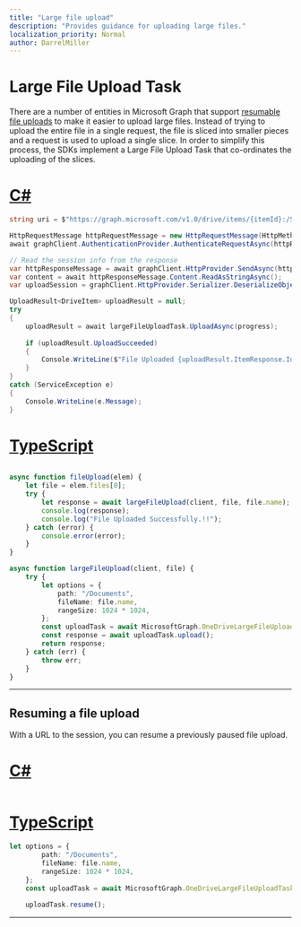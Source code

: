 ```yaml
---
title: "Large file upload"
description: "Provides guidance for uploading large files."
localization_priority: Normal
author: DarrelMiller
---
```


# Large File Upload Task

There are a number of entities in Microsoft Graph that support [resumable file uploads](https://docs.microsoft.com/en-us/graph/api/driveitem-createuploadsession?view=graph-rest-1.0) to make it easier to upload large files.  Instead of trying to upload the entire file in a single request, the file is sliced into smaller pieces and a request is used to upload a single slice.  In order to simplify this process, the SDKs implement a Large File Upload Task that co-ordinates the uploading of the slices.

# [C#](#tab/CS)

```csharp
string uri = $"https://graph.microsoft.com/v1.0/drive/items/{itemId}:/SWEBOKv3.pdf:/microsoft.graph.createUploadSession";

HttpRequestMessage httpRequestMessage = new HttpRequestMessage(HttpMethod.Post, uri);
await graphClient.AuthenticationProvider.AuthenticateRequestAsync(httpRequestMessage);

// Read the session info from the response
var httpResponseMessage = await graphClient.HttpProvider.SendAsync(httpRequestMessage);
var content = await httpResponseMessage.Content.ReadAsStringAsync();
var uploadSession = graphClient.HttpProvider.Serializer.DeserializeObject<UploadSession>(content);

UploadResult<DriveItem> uploadResult = null;
try
{
    uploadResult = await largeFileUploadTask.UploadAsync(progress);
                    
    if (uploadResult.UploadSucceeded)
    {
        Console.WriteLine($"File Uploaded {uploadResult.ItemResponse.Id}");//Sucessful Upload
    }
}
catch (ServiceException e)
{
    Console.WriteLine(e.Message);
}
```

# [TypeScript](#tab/TypeScript)

```typescript

async function fileUpload(elem) {
	let file = elem.files[0];
	try {
		let response = await largeFileUpload(client, file, file.name);
		console.log(response);
		console.log("File Uploaded Successfully.!!");
	} catch (error) {
		console.error(error);
	}
}

async function largeFileUpload(client, file) {
	try {
		let options = {
			path: "/Documents",
			fileName: file.name,
			rangeSize: 1024 * 1024,
		};
		const uploadTask = await MicrosoftGraph.OneDriveLargeFileUploadTask.create(client, file, options);
		const response = await uploadTask.upload();
		return response;
	} catch (err) {
		throw err;
	}
}
```

---

## Resuming a file upload

With a URL to the session, you can resume a previously paused file upload.

# [C#](#tab/CS)

```csharp

```

# [TypeScript](#tab/TypeScript)

```typescript
let options = {
        path: "/Documents",
        fileName: file.name,
        rangeSize: 1024 * 1024,
    };
    const uploadTask = await MicrosoftGraph.OneDriveLargeFileUploadTask.create(client, file, options);
    
    uploadTask.resume();
```

---